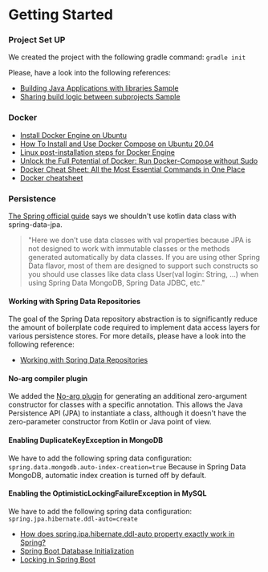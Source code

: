 # Getting Started

### Project Set UP
We created the project with the following gradle command: `gradle init`

Please, have a look into the following references:
* [Building Java Applications with libraries Sample](https://docs.gradle.org/current/samples/sample_building_java_applications_multi_project.html)
* [Sharing build logic between subprojects Sample](https://docs.gradle.org/current/samples/sample_convention_plugins.html)

### Docker
* [Install Docker Engine on Ubuntu](https://docs.docker.com/engine/install/ubuntu/#uninstall-docker-engine)
* [How To Install and Use Docker Compose on Ubuntu 20.04](https://www.digitalocean.com/community/tutorials/how-to-install-and-use-docker-compose-on-ubuntu-20-04)
* [Linux post-installation steps for Docker Engine](https://docs.docker.com/engine/install/linux-postinstall/)
* [Unlock the Full Potential of Docker: Run Docker-Compose without Sudo](https://sujanrajtuladhar.com.np/unlock-the-full-potential-of-docker-run-docker-compose-without-sudo)
* [Docker Cheat Sheet: All the Most Essential Commands in One Place](https://www.hostinger.com/tutorials/docker-cheat-sheet?ppc_campaign=google_search_generic_hosting_all&bidkw=defaultkeyword&lo=20215&gad_source=1&gclid=EAIaIQobChMIw4a4gIPbhAMVjZZoCR2HvQYzEAAYAiAAEgI_z_D_BwE#Clean_Up_Commands)
* [Docker cheatsheet](https://quickref.me/docker.html)

### Persistence
[The Spring official guide](https://github.com/spring-guides/tut-spring-boot-kotlin?tab=readme-ov-file#persistence-with-jpa) 
says we shouldn't use kotlin data class with spring-data-jpa.
>"Here we don’t use data classes with val properties because JPA is not designed to work with immutable classes or the 
methods generated automatically by data classes. If you are using other Spring Data flavor, most of them are designed 
to support such constructs so you should use classes like data class User(val login: String, …​) when using Spring 
Data MongoDB, Spring Data JDBC, etc."

#### Working with Spring Data Repositories
The goal of the Spring Data repository abstraction is to significantly reduce the amount of boilerplate code required to
implement data access layers for various persistence stores. For more details, please have a look into the following 
reference:
* [Working with Spring Data Repositories](https://docs.spring.io/spring-data/data-commons/docs/current/reference/html/#repositories)

#### No-arg compiler plugin
We added the [No-arg plugin](https://kotlinlang.org/docs/no-arg-plugin.html) for generating an additional zero-argument 
constructor for classes with a specific annotation. This allows the Java Persistence API (JPA) to instantiate a class, 
although it doesn't have the zero-parameter constructor from Kotlin or Java point of view.

#### Enabling DuplicateKeyException in MongoDB
We have to add the following spring data configuration: `spring.data.mongodb.auto-index-creation=true`
Because in Spring Data MongoDB, automatic index creation is turned off by default.

#### Enabling the OptimisticLockingFailureException in MySQL
We have to add the following spring data configuration: `spring.jpa.hibernate.ddl-auto=create`
* [How does spring.jpa.hibernate.ddl-auto property exactly work in Spring?](https://stackoverflow.com/questions/42135114/how-does-spring-jpa-hibernate-ddl-auto-property-exactly-work-in-spring)
* [Spring Boot Database Initialization](https://docs.spring.io/spring-boot/docs/current/reference/htmlsingle/#howto.data-initialization)
* [Locking in Spring Boot](https://aurigait.com/blog/locking-in-spring-boot/)
